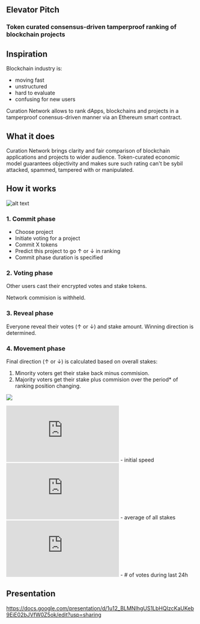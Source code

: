 Elevator Pitch
--------------
### Token curated consensus-driven tamperproof ranking of blockchain projects

## Inspiration
Blockchain industry is:
- moving fast
- unstructured
- hard to evaluate
- confusing for new users

Curation Network allows to rank dApps, blockchains and projects in a tamperproof conensus-driven manner via an Ethereum smart contract.

## What it does
Curation Network brings clarity and fair comparison of blockchain applications and projects to wider audience. 
Token-curated economic model guarantees objectivity and makes sure such rating can't be sybil attacked, spammed, tampered with or manipulated.

## How it works

![alt text](https://i.imgur.com/jOtRiyI.png "Process")

### 1. Commit phase

- Choose project
- Initiate voting for a project
- Commit X tokens 
- Predict this project to go ↑ or ↓ in ranking
- Commit phase duration is specified

### 2. Voting phase

Other users cast their encrypted votes and stake tokens.

Network commision is withheld.

### 3. Reveal phase

Everyone reveal their votes (↑ or ↓) and stake amount. 
Winning direction is determined.

### 4. Movement phase

Final direction (↑ or ↓) is calculated based on overall stakes:
1. Minority voters get their stake back minus commision.
2. Majority voters get their stake plus commision over the period* of ranking position changing.

![](https://latex.codecogs.com/svg.latex?E=E_0+atan(\frac{T_{min}*count_v}{avg\(S_i\)})*\frac{avg(S_i)}{T_{min}})

![](https://latex.codecogs.com/svg.latex?E_0) - initial speed
![](https://latex.codecogs.com/svg.latex?avg(S_i)) - average of all stakes
![](https://latex.codecogs.com/svg.latex?count_v) - # of votes during last 24h

## Presentation

https://docs.google.com/presentation/d/1u12_BLMNIhgUS1LbHQIzcKaUKeb9EiE02bJVfW0Z5ok/edit?usp=sharing
